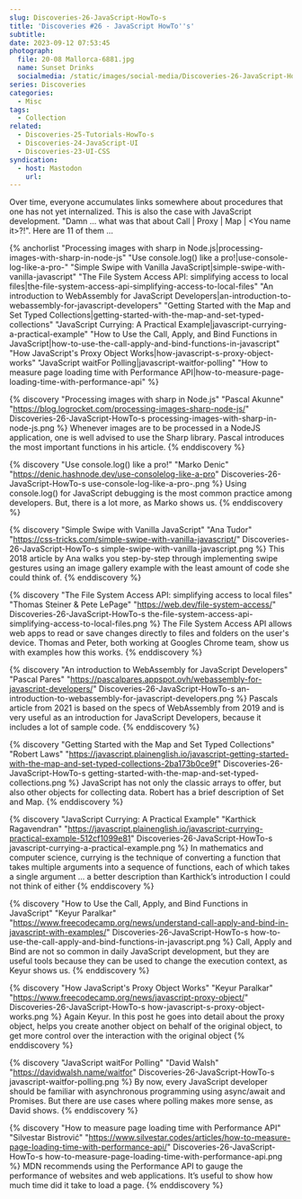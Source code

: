 ```yaml
---
slug: Discoveries-26-JavaScript-HowTo-s
title: 'Discoveries #26 - JavaScript HowTo''s'
subtitle:
date: 2023-09-12 07:53:45
photograph:
  file: 20-08 Mallorca-6881.jpg
  name: Sunset Drinks
  socialmedia: /static/images/social-media/Discoveries-26-JavaScript-HowTo-s.png
series: Discoveries
categories:
  - Misc
tags:
  - Collection
related:
  - Discoveries-25-Tutorials-HowTo-s
  - Discoveries-24-JavaScript-UI
  - Discoveries-23-UI-CSS
syndication:
  - host: Mastodon
    url: 
---
```


Over time, everyone accumulates links somewhere about procedures that one has not yet internalized. This is also the case with JavaScript development. "Damn ... what was that about Call | Proxy | Map | &lt;You name it&gt;?!". Here are 11 of them ...

{% anchorlist 
  "Processing images with sharp in Node.js|processing-images-with-sharp-in-node-js"
  "Use console.log() like a pro!|use-console-log-like-a-pro-"
  "Simple Swipe with Vanilla JavaScript|simple-swipe-with-vanilla-javascript"
  "The File System Access API: simplifying access to local files|the-file-system-access-api-simplifying-access-to-local-files"
  "An introduction to WebAssembly for JavaScript Developers|an-introduction-to-webassembly-for-javascript-developers"
  "Getting Started with the Map and Set Typed Collections|getting-started-with-the-map-and-set-typed-collections"
  "JavaScript Currying: A Practical Example|javascript-currying-a-practical-example"
  "How to Use the Call, Apply, and Bind Functions in JavaScript|how-to-use-the-call-apply-and-bind-functions-in-javascript"
  "How JavaScript's Proxy Object Works|how-javascript-s-proxy-object-works"
  "JavaScript waitFor Polling|javascript-waitfor-polling"
  "How to measure page loading time with Performance API|how-to-measure-page-loading-time-with-performance-api"
%}

<!-- more -->

{% discovery "Processing images with sharp in Node.js" "Pascal Akunne" "https://blog.logrocket.com/processing-images-sharp-node-js/" Discoveries-26-JavaScript-HowTo-s processing-images-with-sharp-in-node-js.png %}
Whenever images are to be processed in a NodeJS application, one is well advised to use the Sharp library. Pascal introduces the most important functions in his article.
{% enddiscovery %}

{% discovery "Use console.log() like a pro!" "Marko Denic" "https://denic.hashnode.dev/use-consolelog-like-a-pro" Discoveries-26-JavaScript-HowTo-s use-console-log-like-a-pro-.png %}
Using console.log() for JavaScript debugging is the most common practice among developers. But, there is a lot more, as Marko shows us.
{% enddiscovery %}

{% discovery "Simple Swipe with Vanilla JavaScript" "Ana Tudor" "https://css-tricks.com/simple-swipe-with-vanilla-javascript/" Discoveries-26-JavaScript-HowTo-s simple-swipe-with-vanilla-javascript.png %}
This 2018 article by Ana walks you step-by-step through implementing swipe gestures using an image gallery example with the least amount of code she could think of.
{% enddiscovery %}

{% discovery "The File System Access API: simplifying access to local files" "Thomas Steiner & Pete LePage" "https://web.dev/file-system-access/" Discoveries-26-JavaScript-HowTo-s the-file-system-access-api-simplifying-access-to-local-files.png %}
The File System Access API allows web apps to read or save changes directly to files and folders on the user&#39;s device. Thomas and Peter, both working at Googles Chrome team, show us with examples how this works.
{% enddiscovery %}

{% discovery "An introduction to WebAssembly for JavaScript Developers" "Pascal Pares" "https://pascalpares.appspot.ovh/webassembly-for-javascript-developers/" Discoveries-26-JavaScript-HowTo-s an-introduction-to-webassembly-for-javascript-developers.png %}
Pascals article from 2021 is based on the specs of WebAssembly from 2019 and is very useful as an introduction for JavaScript Developers, because it includes a lot of sample code.
{% enddiscovery %}

{% discovery "Getting Started with the Map and Set Typed Collections" "Robert Laws" "https://javascript.plainenglish.io/javascript-getting-started-with-the-map-and-set-typed-collections-2ba173b0ce9f" Discoveries-26-JavaScript-HowTo-s getting-started-with-the-map-and-set-typed-collections.png %}
JavaScript has not only the classic arrays to offer, but also other objects for collecting data. Robert has a brief description of Set and Map.
{% enddiscovery %}

{% discovery "JavaScript Currying: A Practical Example" "Karthick Ragavendran" "https://javascript.plainenglish.io/javascript-currying-practical-example-512cf1099e81" Discoveries-26-JavaScript-HowTo-s javascript-currying-a-practical-example.png %}
In mathematics and computer science, currying is the technique of converting a function that takes multiple arguments into a sequence of functions, each of which takes a single argument ... a better description than Karthick’s introduction I could not think of either
{% enddiscovery %}

{% discovery "How to Use the Call, Apply, and Bind Functions in JavaScript" "Keyur Paralkar" "https://www.freecodecamp.org/news/understand-call-apply-and-bind-in-javascript-with-examples/" Discoveries-26-JavaScript-HowTo-s how-to-use-the-call-apply-and-bind-functions-in-javascript.png %}
Call, Apply and Bind are not so common in daily JavaScript development, but they are useful tools because they can be used to change the execution context, as Keyur shows us.
{% enddiscovery %}

{% discovery "How JavaScript's Proxy Object Works" "Keyur Paralkar" "https://www.freecodecamp.org/news/javascript-proxy-object/" Discoveries-26-JavaScript-HowTo-s how-javascript-s-proxy-object-works.png %}
Again Keyur. In this post he goes into detail about the proxy object, helps you create another object on behalf of the original object, to get more control over the interaction with the original object
{% enddiscovery %}

{% discovery "JavaScript waitFor Polling" "David Walsh" "https://davidwalsh.name/waitfor" Discoveries-26-JavaScript-HowTo-s javascript-waitfor-polling.png %}
By now, every JavaScript developer should be familiar with asynchronous programming using async/await and Promises. But there are use cases where polling makes more sense, as David shows.
{% enddiscovery %}

{% discovery "How to measure page loading time with Performance API" "Silvestar Bistrović" "https://www.silvestar.codes/articles/how-to-measure-page-loading-time-with-performance-api/" Discoveries-26-JavaScript-HowTo-s how-to-measure-page-loading-time-with-performance-api.png %}
MDN recommends using the Performance API to gauge the performance of websites and web applications. It’s useful to show how much time did it take to load a page.
{% enddiscovery %}

